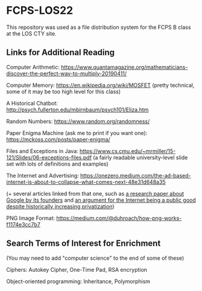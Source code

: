 # FCPS-LOS22
This repository was used as a file distribution system for the FCPS B class at the LOS CTY site.

## Links for Additional Reading
Computer Arithmetic:
https://www.quantamagazine.org/mathematicians-discover-the-perfect-way-to-multiply-20190411/

Computer Memory:
https://en.wikipedia.org/wiki/MOSFET (pretty technical, some of it may be too high level for this class)

A Historical Chatbot:
http://psych.fullerton.edu/mbirnbaum/psych101/Eliza.htm

Random Numbers:
https://www.random.org/randomness/

Paper Enigma Machine (ask me to print if you want one):
https://mckoss.com/posts/paper-enigma/

Files and Exceptions in Java:
https://www.cs.cmu.edu/~mrmiller/15-121/Slides/06-exceptions-files.pdf (a fairly readable university-level slide set with lots of definitions and examples)

The Internet and Advertising:
https://onezero.medium.com/the-ad-based-internet-is-about-to-collapse-what-comes-next-48e31d648a35

(+ several articles linked from that one, such as [a research paper about Google by its founders](http://infolab.stanford.edu/~backrub/google.html) and [an argument for the Internet being a public good despite historically increasing privatization](https://jacobin.com/2016/08/internet-public-dns-privatization-icann-netflix/))

PNG Image Format:
https://medium.com/@duhroach/how-png-works-f1174e3cc7b7


## Search Terms of Interest for Enrichment
(You may need to add "computer science" to the end of some of these)

Ciphers:
Autokey Cipher, One-Time Pad, RSA encryption

Object-oriented programming:
Inheritance, Polymorphism
